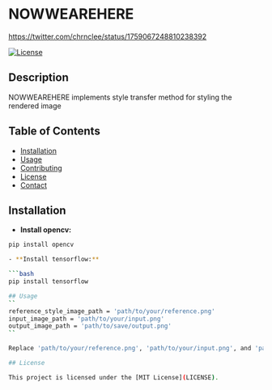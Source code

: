 # NOWWEAREHERE
https://twitter.com/chrnclee/status/1759067248810238392

[![License](https://img.shields.io/badge/license-MIT-blue.svg)](LICENSE)

## Description

NOWWEAREHERE implements style transfer method for styling the rendered image

## Table of Contents

- [Installation](#installation)
- [Usage](#usage)
- [Contributing](#contributing)
- [License](#license)
- [Contact](#contact)

## Installation

- **Install opencv:**

```bash
pip install opencv

- **Install tensorflow:**

```bash
pip install tensorflow

## Usage
``
reference_style_image_path = 'path/to/your/reference.png'
input_image_path = 'path/to/your/input.png'
output_image_path = 'path/to/save/output.png'
``

Replace 'path/to/your/reference.png', 'path/to/your/input.png', and 'path/to/save/output.png' with the actual paths and filenames of your reference style image, input image, and desired output image, respectively.

## License

This project is licensed under the [MIT License](LICENSE).
